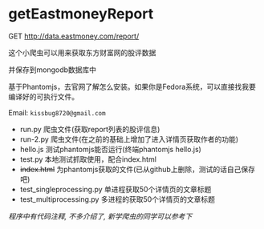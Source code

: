 # getEastmoneyReport
GET http://data.eastmoney.com/report/

这个小爬虫可以用来获取东方财富网的股评数据

并保存到mongodb数据库中

基于Phantomjs，去官网了解怎么安装。如果你是Fedora系统，可以直接找我要编译好的可执行文件。 

Email: `kissbug8720@gmail.com`

- run.py 爬虫文件(获取report列表的股评信息)
- run-2.py 爬虫文件(在之前的基础上增加了进入详情页获取作者的功能)
- hello.js 测试phantomjs能否运行(终端phantomjs hello.js)
- test.py 本地测试抓取使用，配合index.html
- ~~index.html~~ 为phantomjs获取的文件(已从github上删除，测试的话自己保存吧)
- test_singleprocessing.py 单进程获取50个详情页的文章标题
- test_multiprocessing.py 多进程的获取50个详情页的文章标题

*程序中有代码注释, 不多介绍了, 新学爬虫的同学可以参考下*
